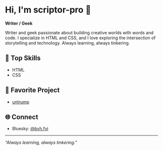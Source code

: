 # Hi, I'm scriptor-pro 👋

**Writer / Geek**

Writer and geek passionate about building creative worlds with words and code. I specialize in HTML and CSS, and I love exploring the intersection of storytelling and technology. Always learning, always tinkering.

## 🚀 Top Skills
- HTML
- CSS

## 🌟 Favorite Project
- [untrump](https://github.com/scriptor-pro/untrump)

## 🌐 Connect
- Bluesky: [@bvh.fyi](https://bsky.app/profile/bvh.fyi)

---

*“Always learning, always tinkering.”*
